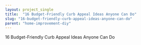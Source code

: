 ```yaml
---
layout: project_single
title:  "16 Budget-Friendly Curb Appeal Ideas Anyone Can Do"
slug: "16-budget-friendly-curb-appeal-ideas-anyone-can-do"
parent: "home-improvement-diy"
---
```

16 Budget-Friendly Curb Appeal Ideas Anyone Can Do
